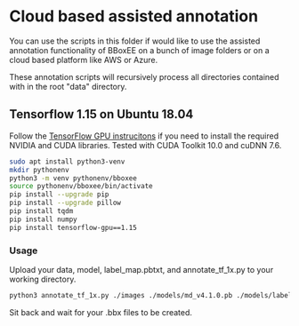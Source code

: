 # Cloud based assisted annotation

You can use the scripts in this folder if would like to use the assisted annotation functionality of BBoxEE on a bunch of image folders or on a cloud based platform like AWS or Azure. 

These annotation scripts will recursively process all directories contained with in the root "data" directory.

## Tensorflow 1.15 on Ubuntu 18.04

Follow the [TensorFlow GPU instrucitons](https://www.tensorflow.org/install/gpu) if you need to install the required NVIDIA and CUDA libraries. Tested with CUDA Toolkit 10.0 and cuDNN 7.6.


```bash
sudo apt install python3-venv
mkdir pythonenv
python3 -m venv pythonenv/bboxee
source pythonenv/bboxee/bin/activate
pip install --upgrade pip
pip install --upgrade pillow
pip install tqdm
pip install numpy
pip install tensorflow-gpu==1.15
```

### Usage
Upload your data, model, label_map.pbtxt, and annotate_tf_1x.py to your working directory.

```bash
python3 annotate_tf_1x.py ./images ./models/md_v4.1.0.pb ./models/label_map.pbtxt 0.8
```

Sit back and wait for your .bbx files to be created.
